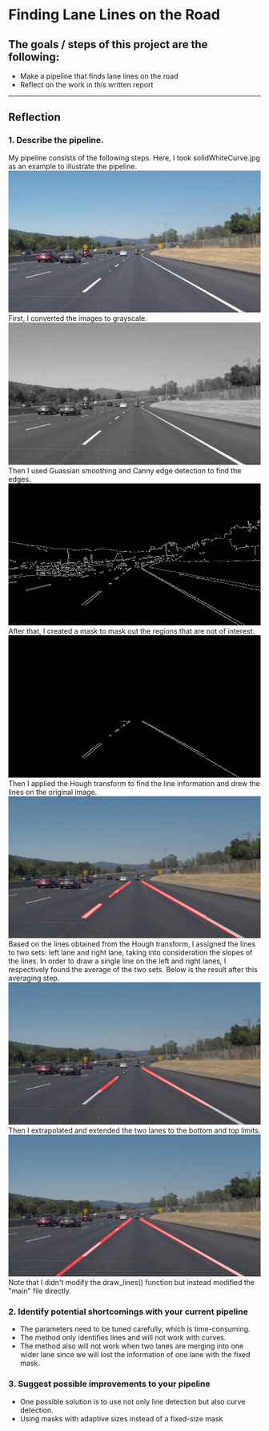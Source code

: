 # **Finding Lane Lines on the Road** 

## The goals / steps of this project are the following:
* Make a pipeline that finds lane lines on the road
* Reflect on the work in this written report


[//]: # (Image References)

[image1]: ./images_finding_lane_lines/Hough_transform.jpg "Hough transform result"
[image2]: ./images_finding_lane_lines/average.jpg "Average result"
[image3]: ./images_finding_lane_lines/extrapolation.jpg "Extrapolation result"
[image4]: ./images_finding_lane_lines/solidWhiteCurve.jpg "Original image"
[image5]: ./images_finding_lane_lines/gray.jpg "Gray image"
[image6]: ./images_finding_lane_lines/canny_edges.jpg "Canny Edge detection"
[image7]: ./images_finding_lane_lines/masked_edges.jpg "Masked Edges"

---

## Reflection

### 1. Describe the pipeline.

My pipeline consists of the following steps. Here, I took solidWhiteCurve.jpg as an example to illustrate the pipeline.
![alt text][image4]
First, I converted the images to grayscale.
![alt text][image5]
Then I used Guassian smoothing and Canny edge detection to find the edges.
![alt text][image6]
After that, I created a mask to mask out the regions that are not of interest.
![alt text][image7]
Then I applied the Hough transform to find the line information and drew the lines on the original image.
![alt text][image1]
Based on the lines obtained from the Hough transform, I assigned the lines to two sets: left lane and right lane, taking into consideration the slopes of the lines. In order to draw a single line on the left and right lanes, I respectively found the average of the two sets. Below is the result after this averaging step.
![alt text][image2]
Then I extrapolated and extended the two lanes to the bottom and top limits.
![alt text][image3]
Note that I didn't modify the draw_lines() function but instead modified the "main" file directly.
### 2. Identify potential shortcomings with your current pipeline

* The parameters need to be tuned carefully, which is time-consuming.
* The method only identifies lines and will not work with curves.
* The method also will not work when two lanes are merging into one wider lane since we will lost the information of one lane with the fixed mask.


### 3. Suggest possible improvements to your pipeline

* One possible solution is to use not only line detection but also curve detection.
* Using masks with adaptive sizes instead of a fixed-size mask